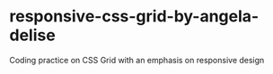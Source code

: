 # responsive-css-grid-by-angela-delise
Coding practice on CSS Grid with an emphasis on responsive design
